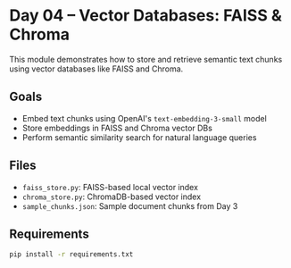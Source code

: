 # Day 04 – Vector Databases: FAISS & Chroma

This module demonstrates how to store and retrieve semantic text chunks using vector databases like FAISS and Chroma.

## Goals

- Embed text chunks using OpenAI's `text-embedding-3-small` model
- Store embeddings in FAISS and Chroma vector DBs
- Perform semantic similarity search for natural language queries

## Files

- `faiss_store.py`: FAISS-based local vector index
- `chroma_store.py`: ChromaDB-based vector index
- `sample_chunks.json`: Sample document chunks from Day 3

## Requirements

```bash
pip install -r requirements.txt


